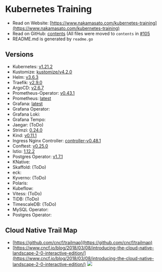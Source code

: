 # Kubernetes Training


- Read on Website: [https://www.nakamasato.com/kubernetes-training](https://www.nakamasato.com/kubernetes-training)
- Read on GitHub: [contents](contents) (All files were moved to `contents` in [#105](https://github.com/nakamasato/kubernetes-training/pull/105)
- README.md is generated by `readme.go`
## Versions
- Kubernetes: [v1.21.2](https://github.com/kubernetes/kubernetes/releases/tag/v1.21.2)
- Kustomize: [kustomize/v4.2.0](https://github.com/kubernetes-sigs/kustomize/releases/tag/kustomize/v4.2.0)
- Helm: [v3.6.3](https://github.com/helm/helm/releases/tag/v3.6.3)
- Traefik: [v2.9.0](https://github.com/traefik/traefik/releases/tag/v2.9.0)
- ArgoCD: [v2.6.7](https://github.com/argoproj/argo-cd/releases/tag/v2.6.7)
- Prometheus-Operator: [v0.43.1](https://github.com/prometheus-operator/prometheus-operator/releases/tag/v0.43.1)
- Prometheus: [latest](https://github.com/prometheus/prometheus/releases)
- Grafana: [latest](https://github.com/grafana/grafana/releases)
- Grafana Operator: [](https://github.com/grafana-operator/grafana-operator)
- Grafana Loki: [](https://github.com/grafana/loki)
- Grafana Tempo: [](https://github.com/grafana/tempo)
- Jaegar: [](https://github.com/jaegertracing/jaeger)(ToDo)
- Strimzi: [0.24.0](https://github.com/strimzi/strimzi-kafka-operator/releases/tag/0.24.0)
- Kind: [v0.11.1](https://github.com/kubernetes-sigs/kind/releases/tag/v0.11.1)
- Ingress Nginx Controller: [controller-v0.48.1](https://github.com/kubernetes/ingress-nginx/releases/tag/controller-v0.48.1)
- Conftest: [v0.25.0](https://github.com/open-policy-agent/conftest/releases/tag/v0.25.0)
- Istio: [1.12.2](https://github.com/istio/istio/releases/tag/1.12.2)
- Postgres Operator: [v1.7.1](https://github.com/zalando/postgres-operator/releases/tag/v1.7.1)
- KNative: [](https://github.com/knative/serving)
- Skaffold: [](https://github.com/GoogleContainerTools/skaffold)(ToDo)
- eck: [](https://github.com/elastic/cloud-on-k8s)
- Kyverno: [](https://github.com/kyverno/kyverno)(ToDo)
- Polaris: [](https://github.com/FairwindsOps/polaris)
- Kubeflow: [](https://github.com/kubeflow/kubeflow)
- Vitess: [](https://github.com/vitessio/vitess)(ToDo)
- TiDB: [](https://github.com/pingcap/tidb)(ToDo)
- TimescaleDB: [](https://github.com/timescale/timescaledb-kubernetes)(ToDo)
- MySQL Operator: [](https://github.com/mysql/mysql-operator)
- Postgres Operator: [](https://github.com/zalando/postgres-operator)
## Cloud Native Trail Map
- [https://github.com/cncf/trailmap](https://github.com/cncf/trailmap)
- [https://www.cncf.io/blog/2018/03/08/introducing-the-cloud-native-landscape-2-0-interactive-edition/](https://www.cncf.io/blog/2018/03/08/introducing-the-cloud-native-landscape-2-0-interactive-edition/)
![](https://github.com/cncf/trailmap/blob/master/CNCF_TrailMap_latest.png?raw=true)
